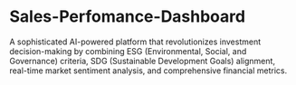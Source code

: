 # Sales-Perfomance-Dashboard
A sophisticated AI-powered platform that revolutionizes investment decision-making by combining ESG (Environmental, Social, and Governance) criteria, SDG (Sustainable Development Goals) alignment, real-time market sentiment analysis, and comprehensive financial metrics. 
